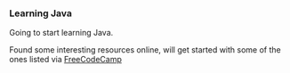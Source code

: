 ### Learning Java

Going to start learning Java. 

Found some interesting resources online, will get started with some of the ones listed via [FreeCodeCamp](https://www.freecodecamp.org/news/learn-java-free-java-courses-for-beginners/)